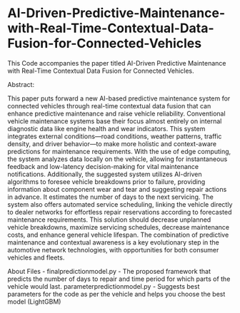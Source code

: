 # AI-Driven-Predictive-Maintenance-with-Real-Time-Contextual-Data-Fusion-for-Connected-Vehicles


This Code accompanies the paper titled AI-Driven Predictive Maintenance with Real-Time Contextual Data Fusion for Connected Vehicles.

Abstract:

This paper puts forward a new AI-based predictive maintenance system for connected vehicles through real-time contextual data fusion that can enhance predictive maintenance and raise vehicle reliability. Conventional vehicle maintenance systems base their focus almost entirely on internal diagnostic data like engine health and wear indicators. This system integrates external conditions—road conditions, weather patterns, traffic density, and driver behavior—to make more holistic and context-aware predictions for maintenance requirements. With the use of edge computing, the system analyzes data locally on the vehicle, allowing for instantaneous feedback and low-latency decision-making for vital maintenance notifications. Additionally, the suggested system utilizes AI-driven algorithms to foresee vehicle breakdowns prior to failure, providing information about component wear and tear and suggesting repair actions in advance. It estimates the number of days to the next servicing. The system also offers automated service scheduling, linking the vehicle directly to dealer networks for effortless repair reservations according to forecasted maintenance requirements. This solution should decrease unplanned vehicle breakdowns, maximize servicing schedules, decrease maintenance costs, and enhance general vehicle lifespan. The combination of predictive maintenance and contextual awareness is a key evolutionary step in the automotive network technologies, with opportunities for both consumer vehicles and fleets.

About Files -
finalpredictionmodel.py - The proposed framework that predicts the number of days to repair and time period for which parts of the vehicle would last.
parameterpredictionmodel.py - Suggests best parameters for the code as per the vehicle and helps you choose the best model (LightGBM)
